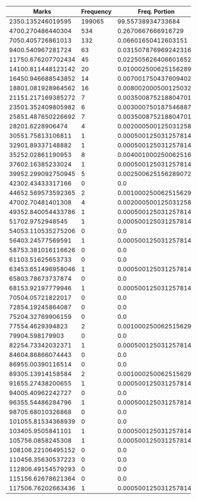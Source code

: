| Marks | Frequency | Freq. Portion |
|-------|-----------|---------------|
| 2350.135246019595 | 199065 | 99.55738934733684 |
| 4700.270486440304 | 534 | 0.2670667666916729 |
| 7050.405726861013 | 132 | 0.06601650412603151 |
| 9400.540967281724 | 63 | 0.031507876969242316 |
| 11750.676207702434 | 45 | 0.022505626406601652 |
| 14100.811448123142 | 20 | 0.010002500625156289 |
| 16450.946688543852 | 14 | 0.007001750437609402 |
| 18801.081928964562 | 16 | 0.008002000500125032 |
| 21151.217169385272 | 7 | 0.003500875218804701 |
| 23501.352409805982 | 6 | 0.003000750187546887 |
| 25851.487650226692 | 7 | 0.003500875218804701 |
| 28201.6228906474 | 4 | 0.002000500125031258 |
| 30551.75813106811 | 1 | 0.0005001250312578145 |
| 32901.89337148882 | 1 | 0.0005001250312578145 |
| 35252.02861190953 | 8 | 0.004001000250062516 |
| 37602.16385233024 | 1 | 0.0005001250312578145 |
| 39952.299092750945 | 5 | 0.002500625156289072 |
| 42302.43433317166 | 0 | 0.0 |
| 44652.569573592365 | 2 | 0.001000250062515629 |
| 47002.70481401308 | 4 | 0.002000500125031258 |
| 49352.840054433786 | 1 | 0.0005001250312578145 |
| 51702.9752948545 | 1 | 0.0005001250312578145 |
| 54053.110535275206 | 0 | 0.0 |
| 56403.24577569591 | 1 | 0.0005001250312578145 |
| 58753.381016116626 | 0 | 0.0 |
| 61103.51625653733 | 0 | 0.0 |
| 63453.651496958046 | 1 | 0.0005001250312578145 |
| 65803.78673737874 | 0 | 0.0 |
| 68153.92197779946 | 1 | 0.0005001250312578145 |
| 70504.05721822017 | 0 | 0.0 |
| 72854.19245864087 | 0 | 0.0 |
| 75204.32769906159 | 0 | 0.0 |
| 77554.4629394823 | 2 | 0.001000250062515629 |
| 79904.598179903 | 0 | 0.0 |
| 82254.73342032371 | 1 | 0.0005001250312578145 |
| 84604.86866074443 | 0 | 0.0 |
| 86955.00390116514 | 0 | 0.0 |
| 89305.13914158584 | 2 | 0.001000250062515629 |
| 91655.27438200655 | 1 | 0.0005001250312578145 |
| 94005.40962242727 | 0 | 0.0 |
| 96355.54486284796 | 1 | 0.0005001250312578145 |
| 98705.68010326868 | 0 | 0.0 |
| 101055.81534368939 | 0 | 0.0 |
| 103405.9505841101 | 1 | 0.0005001250312578145 |
| 105756.0858245308 | 1 | 0.0005001250312578145 |
| 108106.22106495152 | 0 | 0.0 |
| 110456.35630537223 | 0 | 0.0 |
| 112806.49154579293 | 0 | 0.0 |
| 115156.62678621364 | 0 | 0.0 |
| 117506.76202663436 | 1 | 0.0005001250312578145 |
